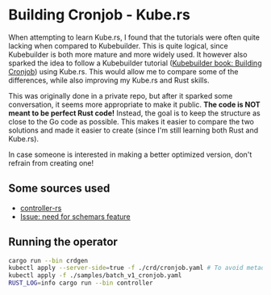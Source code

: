 # Building Cronjob - Kube.rs

When attempting to learn Kube.rs, I found that the tutorials were often quite lacking when compared to Kubebuilder.
This is quite logical, since Kubebuilder is both more mature and more widely used.
It however also sparked the idea to follow a Kubebuilder tutorial ([Kubebuilder book: Building Cronjob](https://book.kubebuilder.io/cronjob-tutorial/cronjob-tutorial)) using Kube.rs.
This would allow me to compare some of the differences, while also improving my Kube.rs and Rust skills.

This was originally done in a private repo, but after it sparked some conversation, it seems more appropriate to make it public.
**The code is NOT meant to be perfect Rust code!**
Instead, the goal is to keep the structure as close to the Go code as possible.
This makes it easier to compare the two solutions and made it easier to create (since I'm still learning both Rust and Kube.rs).

In case someone is interested in making a better optimized version, don't refrain from creating one!

## Some sources used

- [controller-rs](https://github.com/kube-rs/controller-rs)
- [Issue: need for schemars feature](https://github.com/kube-rs/kube/issues/479#issuecomment-895594074)

## Running the operator

```sh
cargo run --bin crdgen
kubectl apply --server-side=true -f ./crd/cronjob.yaml # To avoid metadata.annotations size limit
kubectl apply -f ./samples/batch_v1_cronjob.yaml
RUST_LOG=info cargo run --bin controller
```

